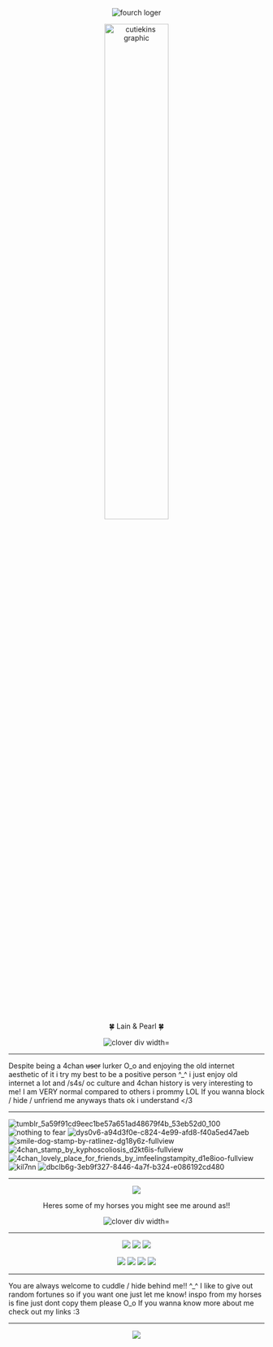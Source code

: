<p align="center">
   <img src="https://files.catbox.moe/l6scjj.png" alt="fourch loger"/>
</p>

<p align="center">
<img src="https://files.catbox.moe/aqczpi.png" alt="cutiekins graphic" width="50%"/>
</p>

<p align="center">
🍀 Lain & Pearl 🍀
</p>

<p align="center">
<img src="https://files.catbox.moe/9im8cv.png" alt="clover div width="200%"/>
</p>

***
Despite being a 4chan ~~user~~ lurker O_o and enjoying the old internet aesthetic of it i try my best to be a positive person ^_^
i just enjoy old internet a lot and /s4s/ oc culture and 4chan history is very interesting to me! I am VERY normal compared to others i prommy LOL
If you wanna block / hide / unfriend me anyways thats ok i understand </3 
***
![tumblr_5a59f91cd9eec1be57a651ad48679f4b_53eb52d0_100](https://github.com/user-attachments/assets/99852cf8-2ae8-4429-a5d2-caae2317f4a5) ![nothing to fear](https://files.catbox.moe/7ejyik.png) ![dys0v6-a94d3f0e-c824-4e99-afd8-f40a5ed47aeb](https://github.com/user-attachments/assets/5e60d4f1-56ad-4a13-a137-6b6c7ee786cc) ![smile-dog-stamp-by-ratlinez-dg18y6z-fullview](https://github.com/user-attachments/assets/c3bdc04d-3d23-4e90-93a5-c2665d4b1a26)
 ![4chan_stamp_by_kyphoscoliosis_d2kt6is-fullview](https://github.com/user-attachments/assets/9b9e199b-45da-4d1f-adf1-35ccd8aaab27) ![4chan_lovely_place_for_friends_by_imfeelingstampity_d1e8ioo-fullview](https://github.com/user-attachments/assets/62e0ec9e-ff38-4ab0-b83c-866a218f08af) ![kil7nn](https://github.com/user-attachments/assets/e3ab7182-3153-4aec-ae29-15f1ac08825f)
 ![dbclb6g-3eb9f327-8446-4a7f-b324-e086192cd480](https://github.com/user-attachments/assets/e444b646-6d30-4ee9-bbf0-e4e1821b031e)
***
<p align="center">
<img src="https://github.com/user-attachments/assets/7e7ce36f-3131-49d1-97f5-d2c573c72a0e"/>
</p>

<p align="center">
Heres some of my horses you might see me around as!!
</p>

<p align="center">
<img src="https://files.catbox.moe/9im8cv.png" alt="clover div width="200%"/>
</p>

***

<p align="center">
    <img src="https://github.com/user-attachments/assets/40fbed53-6600-49e6-86d7-185c6eb48392" >
    <img src="https://github.com/user-attachments/assets/7dd28621-51d0-46df-ab68-71ef10c55ab6" >
   <img src="https://github.com/user-attachments/assets/ed29f1e1-dd7b-42d7-bbd8-0a7c8d176010" >
</p>

<p align="center">
   <img src="https://github.com/user-attachments/assets/100a0c57-fafa-46d0-aad0-4bd2aff84217" >
   <img src="https://github.com/user-attachments/assets/7aed57c5-abe6-4737-83fd-316bc889e838" >
   <img src="https://github.com/user-attachments/assets/54e76484-b3ce-47d2-b9e3-1be0ec3a9e30" >
   <img src="https://github.com/user-attachments/assets/b726e175-0593-4563-8c81-20b02c9f8912" >
</p>

***
You are always welcome to cuddle / hide behind me!! ^_^ I like to give out random fortunes so if you want one just let me know! inspo from my horses is fine just dont copy them please O_o
 If you wanna know more about me check out my links :3 
***

<p align="center">
   <img src="https://github.com/user-attachments/assets/56ff02b9-391e-4612-a89d-82ab0138ddbe" >
</p>









